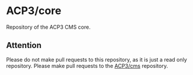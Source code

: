 # ACP3/core
Repository of the ACP3 CMS core.

## Attention
Please do not make pull requests to this repository, as it is just a read only repository.
Please make pull requests to the [ACP3/cms](https://github.com/ACP3/cms.git) repository.
